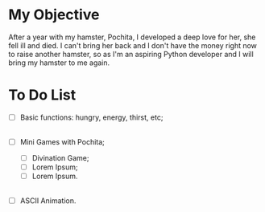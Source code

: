 # My Objective
After a year with my hamster, Pochita, I developed a deep love for her, she fell ill and died. I can't bring her back and I don't have the money right now to raise another hamster, so as I'm an aspiring Python developer and I will bring my hamster to me again.

# To Do List
- [ ] Basic functions: hungry, energy, thirst, etc;
<br><br>
- [ ] Mini Games with Pochita;
    - [ ] Divination Game;
    - [ ] Lorem Ipsum;
    - [ ] Lorem Ipsum.
<br><br>
- [ ] ASCII Animation.

